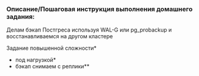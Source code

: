 ### Описание/Пошаговая инструкция выполнения домашнего задания:

Делам бэкап Постгреса используя WAL-G или pg_probackup и восстанавливаемся на другом кластере

Задание повышенной сложности*
- под нагрузкой*
- бэкап снимаем с реплики**